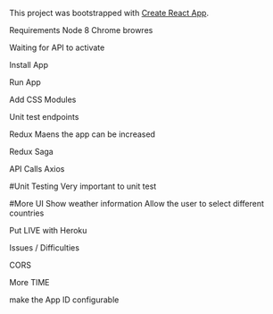 This project was bootstrapped with [Create React App](https://github.com/facebook/create-react-app).

Requirements
Node 8
Chrome browres

Waiting for API to activate


Install App

Run App



Add CSS Modules

Unit test endpoints


Redux 
Maens the app can be increased


Redux Saga



API Calls
Axios

#Unit Testing
Very important to unit test

#More UI
Show weather information
Allow the user to select different countries

Put LIVE with Heroku

Issues / Difficulties

CORS

More TIME

make the App ID configurable

